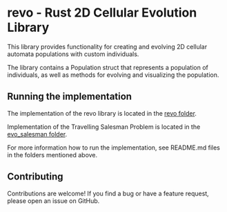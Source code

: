 # revo - Rust 2D Cellular Evolution Library

This library provides functionality for creating and evolving 2D cellular automata populations with custom individuals.

The library contains a Population struct that represents a population of individuals, as well as methods for evolving and visualizing the population.

## Running the implementation
The implementation of the revo library is located in the [revo folder](https://github.com/missingno7/revo/tree/master/revo).

Implementation of the Travelling Salesman Problem is located in the [evo_salesman folder](https://github.com/missingno7/revo/tree/master/evo_salesman).

For more information how to run the implementation, see README.md files in the folders mentioned above.

## Contributing
Contributions are welcome! If you find a bug or have a feature request, please open an issue on GitHub.
